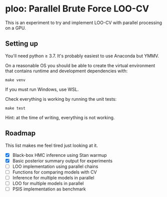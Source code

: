ploo: Parallel Brute Force LOO-CV
=================================

This is an experiment to try and implement LOO-CV with parallel processing on a GPU.

Setting up
----------

You'll need python ≥ 3.7. It's probably easiest to use Anaconda but YMMV.

On a reasonable OS you should be able to create the virtual environment that contains runtime and development dependencies with:

    make venv

If you must run Windows, use WSL.

Check everything is working by running the unit tests:

    make test

Hint: at the time of writing, everything is not working.

Roadmap
-------

This list makes me feel tired just looking at it.

  * [x] Black-box HMC inference using Stan warmup
  * [x] Basic posterior summary output for experiments
  * [ ] LOO implementation using parallel chains
  * [ ] Functions for comparing models with CV
  * [ ] Inference for multiple models in parallel
  * [ ] LOO for multiple models in parallel
  * [ ] PSIS implementation as benchmark
